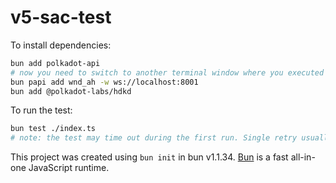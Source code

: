 # v5-sac-test

To install dependencies:

```bash
bun add polkadot-api
# now you need to switch to another terminal window where you executed bunx command, make sure that chains are running and copy Asset Hub's port in the command below (usually the port is 8001).
bun papi add wnd_ah -w ws://localhost:8001
bun add @polkadot-labs/hdkd
```

To run the test:

```bash
bun test ./index.ts
# note: the test may time out during the first run. Single retry usually helps.
```

This project was created using `bun init` in bun v1.1.34. [Bun](https://bun.sh) is a fast all-in-one JavaScript runtime.
